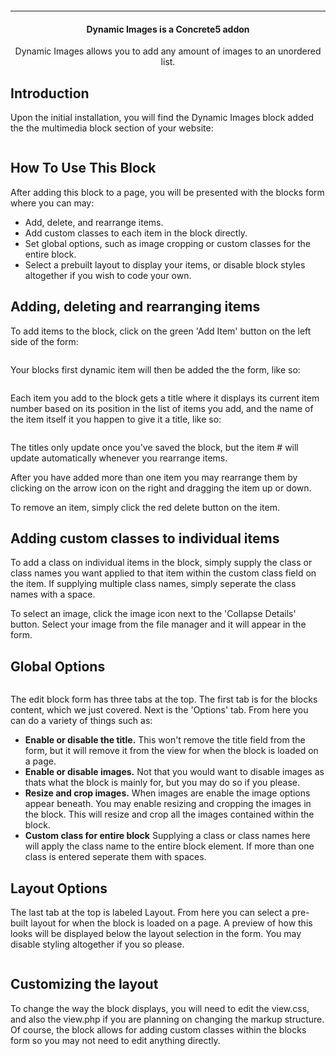 <p align="center">
    <img alt="" src="http://archebian.org/img/dynamic-images-logo.jpg"/>
</p>
<hr>
<h4 align="center">
    Dynamic Images is a Concrete5 addon
</h4>
<p align="center">
    Dynamic Images allows you to add any amount of images to an unordered list.
</p>
<article class="markdown-body">
    <h1>Introduction</h1>
    <p> Upon the initial installation, you will find the Dynamic Images block added the the multimedia block section of your website: </p>
    <img alt="" src="http://archebian.org/img/multimedia.jpg"/>
    <h1>How To Use This Block</h1>
    <p>After adding this block to a page, you will be presented with the blocks form where you can may:</p>
    <ul>
        <li>
            Add, delete, and rearrange items.
        </li>
        <li>
            Add custom classes to each item in the block directly.
        </li>
        <li>
            Set global options, such as image cropping or custom classes for the entire block.
        </li>
        <li>
            Select a prebuilt layout to display your items, or disable block styles altogether if you wish to code your own.
        </li>
    </ul>
    <h2>Adding, deleting and rearranging items</h2>
    <p>
        To add items to the block, click on the green 'Add Item' button on the left side of the form:
    </p>
    <img alt="" src="http://archebian.org/img/additem.jpg"/>
    <p>Your blocks first dynamic item will then be added the the form, like so: </p>
    <img alt="" src="http://archebian.org/img/firstitem.jpg"/>
    <p>Each item you add to the block gets a title where it displays its current item number based on its position in the list of items you add, and the name of the item itself it you happen to give it a title, like so:</p>
    <img alt="" src="http://archebian.org/img/myfirstitem.jpg"/>
    <p>The titles only update once you've saved the block, but the item # will update automatically whenever you rearrange items.</p>
    <p>After you have added more than one item you may rearrange them by clicking on the arrow icon on the right and dragging the item up or down.</p>
    <p>To remove an item, simply click the red delete button on the item.</p>
    <h2>Adding custom classes to individual items</h2>
    <p>To add a class on individual items in the block, simply supply the class or class names you want applied to that item within the custom class field on the item. If supplying multiple class names, simply seperate the class names with a space.</p>
    <p>
        To select an image, click the image icon next to the 'Collapse Details' button.  Select your image from the file manager and it will appear in the form.<br>
    </p>
    <h2>Global Options</h2>
    <img alt="" src="http://archebian.org/img/options.jpg"/>
    <p>The edit block form has three tabs at the top.  The first tab is for the blocks content, which we just covered.  Next is the 'Options' tab.  From here you can do a variety of things such as:</p>
    <ul>
        <li><b>Enable or disable the title.</b>  This won't remove the title field from the form, but it will remove it from the view for when the block is loaded on a page.</li>
        <li><b>Enable or disable images.</b>  Not that you would want to disable images as thats what the block is mainly for, but you may do so if you please.</li>
        <li><b>Resize and crop images.</b>  When images are enable the image options appear beneath.  You may enable resizing and cropping the images in the block.  This will resize and crop all the images contained within the block.</li>
        <li><b>Custom class for entire block</b> Supplying a class or class names here will apply the class name to the entire block element.  If more than one class is entered seperate them with spaces.</li>
    </ul>
    <h2>Layout Options</h2>
    <p>The last tab at the top is labeled Layout.  From here you can select a pre-built layout for when the block is loaded on a page.  A preview of how this looks will be displayed below the layout selection in the form.  You may disable styling altogether if you so please.</p>
    <img alt="" src="http://archebian.org/img/layouts.jpg"/>
    <h2>Customizing the layout</h2>
    <p>To change the way the block displays, you will need to edit the view.css, and also the view.php if you are planning on changing the markup structure. Of course, the block allows for adding custom classes within the blocks form so you may not need to edit anything directly.
    </p>
</article>
